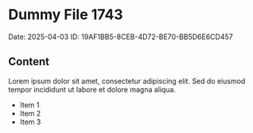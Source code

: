 # Dummy File 1743

Date: 2025-04-03
ID: 19AF1BB5-8CEB-4D72-BE70-BB5D6E6CD457

## Content

Lorem ipsum dolor sit amet, consectetur adipiscing elit.
Sed do eiusmod tempor incididunt ut labore et dolore magna aliqua.

* Item 1
* Item 2
* Item 3

